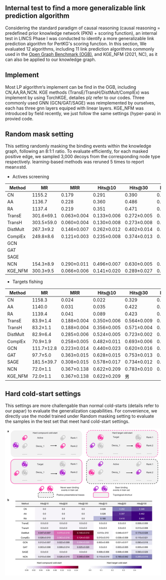 ## Internal test to find a more generalizable link prediction algorithm
Considering the standard paradigm of causal reasoning (causal reasoning = predefined prior knowledge network (PKN) + scoring function), an internal test in LINCS Phase I was conducted to identify a more generalizable link prediction algorithm for PertKG's scoring function. In this section, We evaluated 12 algorithms, including 11 link prediction algorithms commonly used in the [Open Graph Benchmark (OGB)](https://ogb.stanford.edu/docs/leader_linkprop/), and KGE_NFM (2021, NC), as it can also be applied to our knowledge graph.

## Implement
Most LP algorithm‘s implement can be find in the OGB, including CN,AA,RA,NCN. KGE methods (TransE/TransH/DistMult/ComplEx) was implement by using TorchKGE, detailes plz refer to our codes. Three commonly used GNN (GCN/GAT/SAGE) was reimplemented by ourselves, each has three gnn layers equiped with linear layers. KGE_NFM was introduced by field recently, we just follow the same settings (hyper-para) in provied code.

## Random mask setting
This setting randomly masking the binding events within the knowledge graph, following an 8:1:1 ratio. To evaluate efficiently, for each masked positive edge, we sampled 3,000 decoys from the corresponding node type respectively. learning-based methods was reruned 5 times to report mean±std.

* Actives screening

| Method   | MR | MRR | Hits@10  | Hits@30  | Hits@100  |
|--------|------|------|--------|--------|--------|
| CN   | 1155.2   | 0.179 | 0.291 |0.390 |0.508 |
| AA   | 1136.7   | 0.228 | 0.360 |0.486 |0.583 |
| RA   | 1137.4   | 0.219     | 0.351     | 0.471     |0.583      |
| TransE   | 301.6±69.1   |0.063±0.004      | 0.133±0.006     | 0.272±0.005     |0.502±0.012      |
| TransH   | 303.5±59.0   |0.060±0.004     | 0.130±0.008     | 0.273±0.008     |0.500±0.014      |
| DistMult   | 267.3±9.2   | 0.146±0.007| 0.262±0.012     | 0.402±0.014     |0.591±0.010      |
| ComplEx   | 249.8±8.6   | 0.121±0.003     | 0.235±0.008     | 0.374±0.013     |0.576±0.012      |
| GCN   |    |      |      |      |      |
| GAT   |    |      |      |     |      |
| SAGE   |    |      |      |      |      |
| NCN   | 154.3±8.9   |0.290±0.011      | 0.496±0.007     | 0.630±0.005     |0.769±0.010      |
| KGE_NFM   | 300.3±9.5   | 0.066±0.006     | 0.141±0.020     | 0.289±0.027     |0.516±0.032      |

* Targets fishing

| Method   | MR | MRR | Hits@10  | Hits@30  | Hits@100  |
|--------|------|------|--------|--------|--------|
| CN   | 1158.3   | 0.024 | 0.022 |0.329 |0.467 |
| AA   | 1140.0   | 0.031 | 0.035 |0.422 |0.597 |
| RA   | 1139.4   | 0.041     | 0.089     | 0.423     |0.595      |
| TransE   | 83.9±1.4   |0.188±0.004      | 0.350±0.006     | 0.564±0.009|0.810±0.004      |
| TransH   | 83.2±1.1   |0.188±0.004     | 0.356±0.005     | 0.571±0.004     |0.815±0.004      |
| DistMult   | 82.9±6.4   | 0.285±0.006| 0.524±0.005     | 0.723±0.002     |0.876±0.004      |
| ComplEx   | 70.9±1.9   | 0.258±0.005     | 0.482±0.011     | 0.693±0.006     |0.869±0.004      |
| GCN   | 111.7±12.8   | 0.223±0.014     | 0.440±0.023     | 0.620±0.016     |0.807±0.012      |
| GAT   | 97.7±5.0   | 0.363±0.015     | 0.628±0.015     | 0.753±0.013     |0.863±0.016      |
| SAGE   | 181.5±39.7   | 0.308±0.015     | 0.578±0.017     | 0.734±0.012     |0.824±0.007      |
| NCN   | 72.0±1.1   |0.367±0.138      | 0.622±0.209     | 0.783±0.010     |0.901±0.005      |
| KGE_NFM   | 72.0±1.1   | 0.367±0.138     | 0.622±0.209     | 男     |      |

## Hard cold-start settings
This settings are more challengable than normal cold-starts (details refer to our papar) to evaluate the generalization capabilities. For convenience, we directly use the model trained under Random masking setting to evaluate the samples in the test set that meet hard cold-start settings.

![](./Extended.4.jpg)
